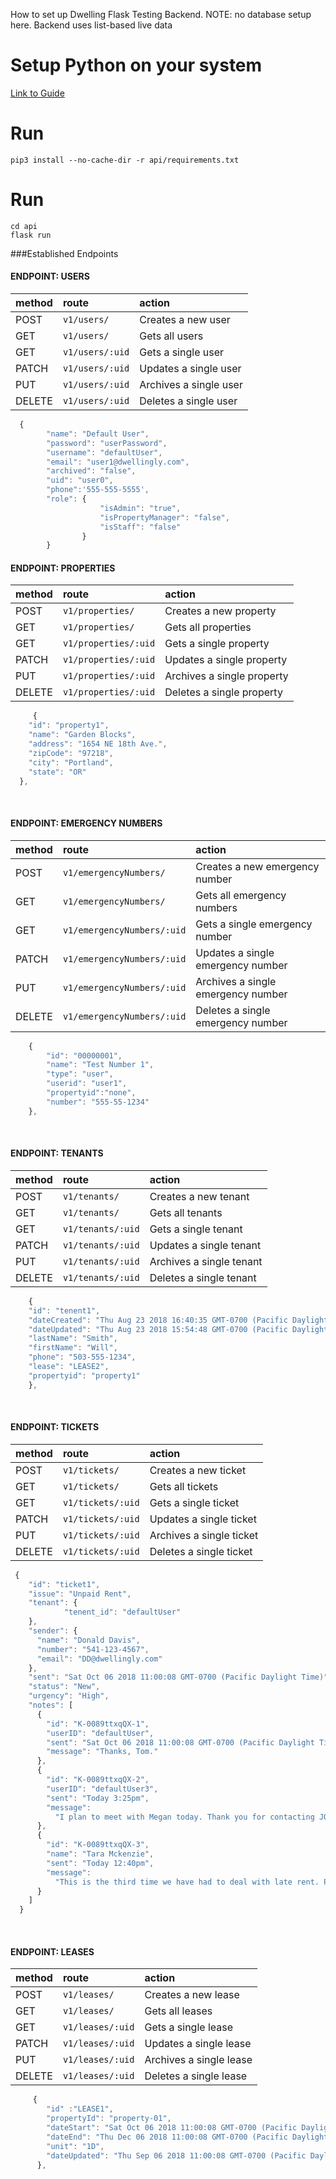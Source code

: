How to set up Dwelling Flask Testing Backend.
NOTE: no database setup here. Backend uses list-based live data

# Setup Python on your system

[Link to Guide](https://realpython.com/installing-python/ 'Setup Python')

# Run

    pip3 install --no-cache-dir -r api/requirements.txt

# Run

    cd api
    flask run

###Established Endpoints

#### ENDPOINT: USERS

| method | route           | action                 |
| :----- | :-------------- | :--------------------- |
| POST   | `v1/users/`     | Creates a new user     |
| GET    | `v1/users/`     | Gets all users         |
| GET    | `v1/users/:uid` | Gets a single user     |
| PATCH  | `v1/users/:uid` | Updates a single user  |
| PUT    | `v1/users/:uid` | Archives a single user |
| DELETE | `v1/users/:uid` | Deletes a single user  |

```javascript
  {
        "name": "Default User",
        "password": "userPassword",
        "username": "defaultUser",
        "email": "user1@dwellingly.com",
        "archived": "false",
        "uid": "user0",
        "phone":'555-555-5555',
        "role": {
                    "isAdmin": "true",
                    "isPropertyManager": "false",
                    "isStaff": "false"
                }
        }
```

#### ENDPOINT: PROPERTIES

| method | route                | action                     |
| :----- | :------------------- | :------------------------- |
| POST   | `v1/properties/`     | Creates a new property     |
| GET    | `v1/properties/`     | Gets all properties        |
| GET    | `v1/properties/:uid` | Gets a single property     |
| PATCH  | `v1/properties/:uid` | Updates a single property  |
| PUT    | `v1/properties/:uid` | Archives a single property |
| DELETE | `v1/properties/:uid` | Deletes a single property  |

```javascript
     {
    "id": "property1",
    "name": "Garden Blocks",
    "address": "1654 NE 18th Ave.",
    "zipCode": "97218",
    "city": "Portland",
    "state": "OR"
  },
```

<br>

#### ENDPOINT: EMERGENCY NUMBERS

| method | route                      | action                             |
| :----- | :------------------------- | :--------------------------------- |
| POST   | `v1/emergencyNumbers/`     | Creates a new emergency number     |
| GET    | `v1/emergencyNumbers/`     | Gets all emergency numbers         |
| GET    | `v1/emergencyNumbers/:uid` | Gets a single emergency number     |
| PATCH  | `v1/emergencyNumbers/:uid` | Updates a single emergency number  |
| PUT    | `v1/emergencyNumbers/:uid` | Archives a single emergency number |
| DELETE | `v1/emergencyNumbers/:uid` | Deletes a single emergency number  |

```javascript
    {
        "id": "00000001",
        "name": "Test Number 1",
        "type": "user",
        "userid": "user1",
        "propertyid":"none",
        "number": "555-55-1234"
    },
```

<br>

#### ENDPOINT: TENANTS

| method | route             | action                   |
| :----- | :---------------- | :----------------------- |
| POST   | `v1/tenants/`     | Creates a new tenant     |
| GET    | `v1/tenants/`     | Gets all tenants         |
| GET    | `v1/tenants/:uid` | Gets a single tenant     |
| PATCH  | `v1/tenants/:uid` | Updates a single tenant  |
| PUT    | `v1/tenants/:uid` | Archives a single tenant |
| DELETE | `v1/tenants/:uid` | Deletes a single tenant  |

```javascript
    {
    "id": "tenent1",
    "dateCreated": "Thu Aug 23 2018 16:40:35 GMT-0700 (Pacific Daylight Time)",
    "dateUpdated": "Thu Aug 23 2018 15:54:48 GMT-0700 (Pacific Daylight Time)",
    "lastName": "Smith",
    "firstName": "Will",
    "phone": "503-555-1234",
    "lease": "LEASE2",
    "propertyid": "property1"
    },
```

<br>

#### ENDPOINT: TICKETS

| method | route             | action                   |
| :----- | :---------------- | :----------------------- |
| POST   | `v1/tickets/`     | Creates a new ticket     |
| GET    | `v1/tickets/`     | Gets all tickets         |
| GET    | `v1/tickets/:uid` | Gets a single ticket     |
| PATCH  | `v1/tickets/:uid` | Updates a single ticket  |
| PUT    | `v1/tickets/:uid` | Archives a single ticket |
| DELETE | `v1/tickets/:uid` | Deletes a single ticket  |

```javascript
 {
    "id": "ticket1",
    "issue": "Unpaid Rent",
    "tenant": {
            "tenent_id": "defaultUser"
    },
    "sender": {
      "name": "Donald Davis",
      "number": "541-123-4567",
      "email": "DD@dwellingly.com"
    },
    "sent": "Sat Oct 06 2018 11:00:08 GMT-0700 (Pacific Daylight Time)",
    "status": "New",
    "urgency": "High",
    "notes": [
      {
        "id": "K-0089ttxqQX-1",
        "userID": "defaultUser",
        "sent": "Sat Oct 06 2018 11:00:08 GMT-0700 (Pacific Daylight Time)",
        "message": "Thanks, Tom."
      },
      {
        "id": "K-0089ttxqQX-2",
        "userID": "defaultUser3",
        "sent": "Today 3:25pm",
        "message":
          "I plan to meet with Megan today. Thank you for contacting JOIN with this issue."
      },
      {
        "id": "K-0089ttxqQX-3",
        "name": "Tara Mckenzie",
        "sent": "Today 12:40pm",
        "message":
          "This is the third time we have had to deal with late rent. Please speak to tenant ASAP."
      }
    ]
  }
```

<br>

#### ENDPOINT: LEASES

| method | route            | action                  |
| :----- | :--------------- | :---------------------- |
| POST   | `v1/leases/`     | Creates a new lease     |
| GET    | `v1/leases/`     | Gets all leases         |
| GET    | `v1/leases/:uid` | Gets a single lease     |
| PATCH  | `v1/leases/:uid` | Updates a single lease  |
| PUT    | `v1/leases/:uid` | Archives a single lease |
| DELETE | `v1/leases/:uid` | Deletes a single lease  |

```javascript
     {
        "id" :"LEASE1",
        "propertyId": "property-01",
        "dateStart": "Sat Oct 06 2018 11:00:08 GMT-0700 (Pacific Daylight Time)",
        "dateEnd": "Thu Dec 06 2018 11:00:08 GMT-0700 (Pacific Daylight Time)",
        "unit": "1D",
        "dateUpdated": "Thu Sep 06 2018 11:00:08 GMT-0700 (Pacific Daylight Time)"
      },
```
